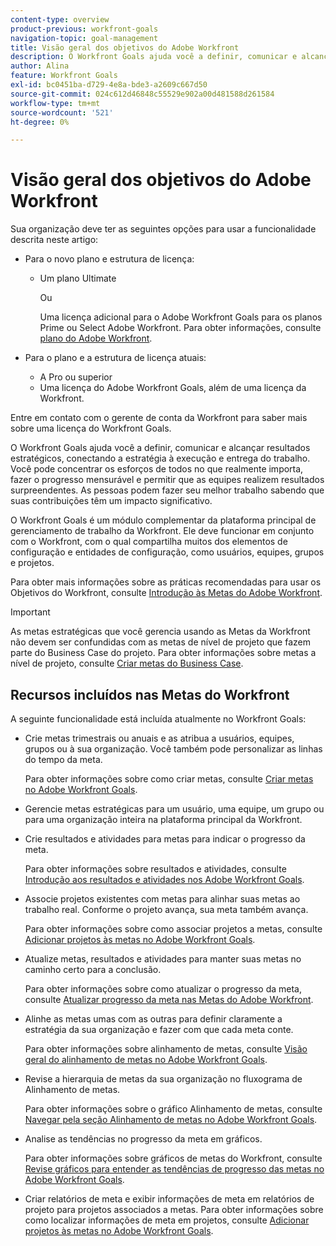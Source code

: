 ```yaml
---
content-type: overview
product-previous: workfront-goals
navigation-topic: goal-management
title: Visão geral dos objetivos do Adobe Workfront
description: O Workfront Goals ajuda você a definir, comunicar e alcançar resultados estratégicos, conectando a estratégia à execução e entrega do trabalho.
author: Alina
feature: Workfront Goals
exl-id: bc0451ba-d729-4e8a-bde3-a2609c667d50
source-git-commit: 024c612d46848c55529e902a00d481588d261584
workflow-type: tm+mt
source-wordcount: '521'
ht-degree: 0%

---
```


# Visão geral dos objetivos do Adobe Workfront

Sua organização deve ter as seguintes opções para usar a funcionalidade descrita neste artigo:

* Para o novo plano e estrutura de licença:

   * Um plano Ultimate

     Ou

     Uma licença adicional para o Adobe Workfront Goals para os planos Prime ou Select Adobe Workfront. Para obter informações, consulte [plano do Adobe Workfront](https://www.workfront.com/plans).

* Para o plano e a estrutura de licença atuais:

   * A Pro ou superior
   * Uma licença do Adobe Workfront Goals, além de uma licença da Workfront.

Entre em contato com o gerente de conta da Workfront para saber mais sobre uma licença do Workfront Goals.


O Workfront Goals ajuda você a definir, comunicar e alcançar resultados estratégicos, conectando a estratégia à execução e entrega do trabalho. Você pode concentrar os esforços de todos no que realmente importa, fazer o progresso mensurável e permitir que as equipes realizem resultados surpreendentes. As pessoas podem fazer seu melhor trabalho sabendo que suas contribuições têm um impacto significativo.

O Workfront Goals é um módulo complementar da plataforma principal de gerenciamento de trabalho da Workfront. Ele deve funcionar em conjunto com o Workfront, com o qual compartilha muitos dos elementos de configuração e entidades de configuração, como usuários, equipes, grupos e projetos.

Para obter mais informações sobre as práticas recomendadas para usar os Objetivos do Workfront, consulte [Introdução às Metas do Adobe Workfront](../../workfront-goals/goal-management/getting-started-with-wf-goals.md).

>[!IMPORTANT]
>
>As metas estratégicas que você gerencia usando as Metas da Workfront não devem ser confundidas com as metas de nível de projeto que fazem parte do Business Case do projeto. Para obter informações sobre metas a nível de projeto, consulte [Criar metas do Business Case](../../manage-work/projects/define-a-business-case/create-business-case-goals.md).

## Recursos incluídos nas Metas do Workfront

A seguinte funcionalidade está incluída atualmente no Workfront Goals:

* Crie metas trimestrais ou anuais e as atribua a usuários, equipes, grupos ou à sua organização. Você também pode personalizar as linhas do tempo da meta.

  Para obter informações sobre como criar metas, consulte [Criar metas no Adobe Workfront Goals](../../workfront-goals/goal-management/create-goals.md).

* Gerencie metas estratégicas para um usuário, uma equipe, um grupo ou para uma organização inteira na plataforma principal da Workfront.
* Crie resultados e atividades para metas para indicar o progresso da meta.

  Para obter informações sobre resultados e atividades, consulte [Introdução aos resultados e atividades nos Adobe Workfront Goals](../../workfront-goals/results-and-activities/get-started-with-results-and-activities.md).

* Associe projetos existentes com metas para alinhar suas metas ao trabalho real. Conforme o projeto avança, sua meta também avança.

  Para obter informações sobre como associar projetos a metas, consulte [Adicionar projetos às metas no Adobe Workfront Goals](../../workfront-goals/results-and-activities/connect-projects-to-goals-overview.md).

* Atualize metas, resultados e atividades para manter suas metas no caminho certo para a conclusão.

  Para obter informações sobre como atualizar o progresso da meta, consulte [Atualizar progresso da meta nas Metas do Adobe Workfront](../../workfront-goals/goal-review-and-workfront-goals-sections/check-in-goals.md).

* Alinhe as metas umas com as outras para definir claramente a estratégia da sua organização e fazer com que cada meta conte.

  Para obter informações sobre alinhamento de metas, consulte [Visão geral do alinhamento de metas no Adobe Workfront Goals](../../workfront-goals/goal-alignment/goal-alignment-overview.md).

* Revise a hierarquia de metas da sua organização no fluxograma de Alinhamento de metas.

  Para obter informações sobre o gráfico Alinhamento de metas, consulte [Navegar pela seção Alinhamento de metas no Adobe Workfront Goals](../../workfront-goals/goal-alignment/navigate-goal-alignment-chart.md).

* Analise as tendências no progresso da meta em gráficos.

  Para obter informações sobre gráficos de metas do Workfront, consulte [Revise gráficos para entender as tendências de progresso das metas no Adobe Workfront Goals](../../workfront-goals/goal-review-and-workfront-goals-sections/review-goal-graphs.md).

* Criar relatórios de meta e exibir informações de meta em relatórios de projeto para projetos associados a metas. Para obter informações sobre como localizar informações de meta em projetos, consulte [Adicionar projetos às metas no Adobe Workfront Goals](../../workfront-goals/results-and-activities/connect-projects-to-goals-overview.md).



